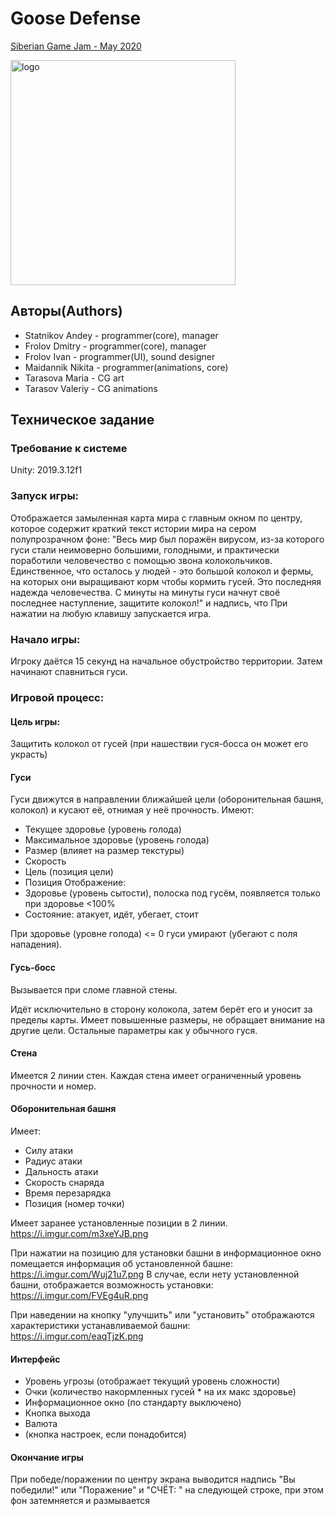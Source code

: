 # Goose Defense

[Siberian Game Jam - May 2020](https://itch.io/jam/sibgamejam-may-2020)

<img src="Assets/icon8.png" alt="logo" width="360" height="360">

## Авторы(Authors)

- Statnikov Andey - programmer(core), manager
- Frolov Dmitry - programmer(core), manager
- Frolov Ivan - programmer(UI), sound designer
- Maidannik Nikita - programmer(animations, core)
- Tarasova Maria - CG art
- Tarasov Valeriy - CG animations

## Техническое задание

### Требование к системе

Unity: 2019.3.12f1

### Запуск игры:

Отображается замыленная карта мира с главным окном по центру, которое содержит краткий текст истории мира на сером полупрозрачном фоне: "Весь мир был поражён вирусом, из-за которого гуси стали неимоверно большими, голодными, и практически поработили человечество с помощью звона колокольчиков. Единственное, что осталось у людей - это большой колокол и фермы, на которых они выращивают корм чтобы кормить гусей. Это последняя надежда человечества. С минуты на минуты гуси начнут своё последнее наступление, защитите колокол!" и надпись, что
При нажатии на любую клавишу запускается игра.

### Начало игры:

Игроку даётся 15 секунд на начальное обустройство территории. Затем начинают спавниться гуси.

### Игровой процесс:

#### Цель игры:

Защитить колокол от гусей (при нашествии гуся-босса он может его украсть)

#### Гуси

Гуси движутся в направлении ближайшей цели (оборонительная башня, колокол) и кусают её, отнимая у неё прочность.
Имеют:

- Текущее здоровье (уровень голода)
- Максимальное здоровье (уровень голода)
- Размер (влияет на размер текстуры)
- Скорость
- Цель (позиция цели)
- Позиция
  Отображение:
- Здоровье (уровень сытости), полоска под гусём, появляется только при здоровье <100%
- Состояние: атакует, идёт, убегает, стоит

При здоровье (уровне голода) <= 0 гуси умирают (убегают с поля нападения).

#### Гусь-босс

Вызывается при сломе главной стены.

Идёт исключительно в сторону колокола, затем берёт его и уносит за пределы карты. Имеет повышенные размеры, не обращает внимание на другие цели.
Остальные параметры как у обычного гуся.

#### Стена

Имеется 2 линии стен. Каждая стена имеет ограниченный уровень прочности и номер.

#### Оборонительная башня

Имеет:

- Силу атаки
- Радиус атаки
- Дальность атаки
- Скорость снаряда
- Время перезарядка
- Позиция (номер точки)

Имеет заранее установленные позиции в 2 линии.
https://i.imgur.com/m3xeYJB.png

При нажатии на позицию для установки башни в информационное окно помещается информация об установленной башне: https://i.imgur.com/Wuj21u7.png
В случае, если нету установленной башни, отображается возможность установки:
https://i.imgur.com/FVEg4uR.png

При наведении на кнопку "улучшить" или "установить" отображаются характеристики устанавливаемой башни: https://i.imgur.com/eaqTjzK.png

#### Интерфейс

- Уровень угрозы (отображает текущий уровень сложности)
- Очки (количество накормленных гусей \* на их макс здоровье)
- Информационное окно (по стандарту выключено)
- Кнопка выхода
- Валюта
- (кнопка настроек, если понадобится)

#### Окончание игры

При победе/поражении по центру экрана выводится надпись "Вы победили!" или "Поражение" и "СЧЁТ: " на следующей строке, при этом фон затемняется и размывается

